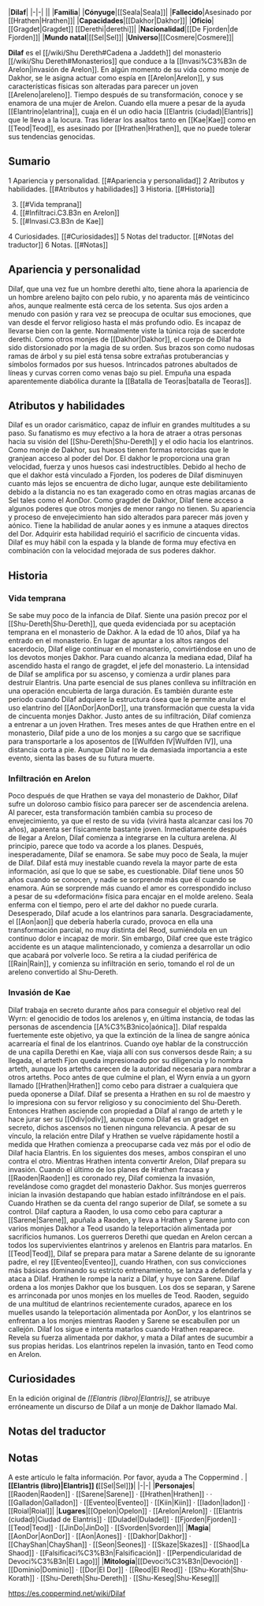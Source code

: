 

|**Dilaf**|
|-|-|
||
|**Familia**|
|**Cónyuge**|[[Seala\|Seala]]|
|**Fallecido**|Asesinado por [[Hrathen\|Hrathen]]|
|**Capacidades**|[[Dakhor\|Dakhor]]|
|**Oficio**|[[Gragdet\|Gragdet]] [[Derethi\|derethi]]|
|**Nacionalidad**|[[De Fjorden\|de Fjorden]]|
|**Mundo natal**|[[Sel\|Sel]]|
|**Universo**|[[Cosmere\|Cosmere]]|

**Dilaf** es el [[/wiki/Shu Dereth#Cadena a Jaddeth]] del monasterio [[/wiki/Shu Dereth#Monasterios]] que conduce a la [[Invasi%C3%B3n de Arelon\|invasión de Arelon]].
En algún momento de su vida como monje de Dakhor, se le asigna actuar como espía en [[Arelon\|Arelon]], y sus características físicas son alteradas para parecer un joven [[Areleno\|areleno]]. Tiempo después de su transformación, conoce y se enamora de una mujer de Arelon. Cuando ella muere a pesar de la ayuda [[Elantrino\|elantrina]], cuaja en él un odio hacia [[Elantris (ciudad)\|Elantris]] que le lleva a la locura. Tras liderar los asaltos tanto en [[Kae\|Kae]] como en [[Teod\|Teod]], es asesinado por [[Hrathen\|Hrathen]], que no puede tolerar sus tendencias genocidas.

## Sumario

1 Apariencia y personalidad. [[#Apariencia y personalidad]] 
2 Atributos y habilidades. [[#Atributos y habilidades]] 
3 Historia. [[#Historia]] 

3. [[#Vida temprana]] 
3. [[#Infiltraci.C3.B3n en Arelon]] 
3. [[#Invasi.C3.B3n de Kae]] 


4 Curiosidades. [[#Curiosidades]] 
5 Notas del traductor. [[#Notas del traductor]] 
6 Notas. [[#Notas]] 


## Apariencia y personalidad
Dilaf, que una vez fue un hombre derethi alto, tiene ahora la apariencia de un hombre areleno bajito con pelo rubio, y no aparenta más de veinticinco años, aunque realmente está cerca de los setenta. Sus ojos arden a menudo con pasión y rara vez se preocupa de ocultar sus emociones, que van desde el fervor religioso hasta el más profundo odio. Es incapaz de llevarse bien con la gente. Normalmente viste la túnica roja de sacerdote derethi.
Como otros monjes de [[Dakhor\|Dakhor]], el cuerpo de Dilaf ha sido distorsionado por la magia de su orden. Sus brazos son como nudosas ramas de árbol y su piel está tensa sobre extrañas protuberancias y símbolos formados por sus huesos. Intrincados patrones abultados de líneas y curvas corren como venas bajo su piel.
Empuña una espada aparentemente diabólica durante la [[Batalla de Teoras\|batalla de Teoras]].

## Atributos y habilidades
Dilaf es un orador carismático, capaz de influir en grandes multitudes a su paso. Su fanatismo es muy efectivo a la hora de atraer a otras personas hacia su visión del [[Shu-Dereth\|Shu-Dereth]] y el odio hacia los elantrinos.
Como monje de Dakhor, sus huesos tienen formas retorcidas que le granjean acceso al poder del Dor. El dakhor le proporciona una gran velocidad, fuerza y unos huesos casi indestructibles. Debido al hecho de que el dakhor está vinculado a Fjorden, los poderes de Dilaf disminuyen cuanto más lejos se encuentra de dicho lugar, aunque este debilitamiento debido a la distancia no es tan exagerado como en otras magias arcanas de Sel tales como el AonDor. Como gragdet de Dakhor, Dilaf tiene acceso a algunos poderes que otros monjes de menor rango no tienen. Su apariencia y proceso de envejecimiento han sido alterados para parecer más joven y aónico. Tiene la habilidad de anular aones y es inmune a ataques directos del Dor. Adquirir esta habilidad requirió el sacrificio de cincuenta vidas.
Dilaf es muy hábil con la espada y la blande de forma muy efectiva en combinación con la velocidad mejorada de sus poderes dakhor.

## Historia
### Vida temprana
Se sabe muy poco de la infancia de Dilaf. Siente una pasión precoz por el [[Shu-Dereth\|Shu-Dereth]], que queda evidenciada por su aceptación temprana en el monasterio de Dakhor. A la edad de 10 años, Dilaf ya ha entrado en el monasterio. En lugar de apuntar a los altos rangos del sacerdocio, Dilaf elige continuar en el monasterio, convirtiéndose en uno de los devotos monjes Dakhor.
Para cuando alcanza la mediana edad, Dilaf ha ascendido hasta el rango de gragdet, el jefe del monasterio. La intensidad de Dilaf se amplifica por su ascenso, y comienza a urdir planes para destruir Elantris. Una parte esencial de sus planes conlleva su infiltración en una operación encubierta de larga duración. Es también durante este periodo cuando Dilaf adquiere la estructura ósea que le permite anular el uso elantrino del [[AonDor\|AonDor]], una transformación que cuesta la vida de cincuenta monjes Dakhor.
Justo antes de su infiltración, Dilaf comienza a entrenar a un joven Hrathen. Tres meses antes de que Hrathen entre en el monasterio, Dilaf pide a uno de los monjes a su cargo que se sacrifique para transportarle a los aposentos de [[Wulfden IV\|Wulfden IV]], una distancia corta a pie. Aunque Dilaf no le da demasiada importancia a este evento, sienta las bases de su futura muerte.

### Infiltración en Arelon
Poco después de que Hrathen se vaya del monasterio de Dakhor, Dilaf sufre un doloroso cambio físico para parecer ser de ascendencia arelena. Al parecer, esta transformación también cambia su proceso de envejecimiento, ya que el resto de su vida (vivirá hasta alcanzar casi los 70 años), aparenta ser físicamente bastante joven. Inmediatamente después de llegar a Arelon, Dilaf comienza a integrarse en la cultura arelena. Al principio, parece que todo va acorde a los planes. Después, inesperadamente, Dilaf se enamora.
Se sabe muy poco de Seala, la mujer de Dilaf. Dilaf está muy inestable cuando revela la mayor parte de esta información, así que lo que se sabe, es cuestionable. Dilaf tiene unos 50 años cuando se conocen, y nadie se sorprende más que él cuando se enamora. Aún se sorprende más cuando el amor es correspondido incluso a pesar de su «deformación» física para encajar en el molde areleno.
Seala enferma con el tiempo, pero el arte del dakhor no puede curarla. Desesperado, Dilaf acude a los elantrinos para sanarla. Desgraciadamente, el [[Aon\|aon]] que debería haberla curado, provoca en ella una transformación parcial, no muy distinta del Reod, sumiéndola en un continuo dolor e incapaz de morir. Sin embargo, Dilaf cree que este trágico accidente es un ataque malintencionado, y comienza a desarrollar un odio que acabará por volverle loco. Se retira a la ciudad periférica de [[Rain\|Rain]], y comienza su infiltración en serio, tomando el rol de un areleno convertido al Shu-Dereth.

### Invasión de Kae
Dilaf trabaja en secreto durante años para conseguir el objetivo real del Wyrn: el genocidio de todos los arelenos y, en última instancia, de todas las personas de ascendencia [[A%C3%B3nico\|aónica]]. Dilaf respalda fuertemente este objetivo, ya que la extinción de la línea de sangre aónica acarrearía el final de los elantrinos. Cuando oye hablar de la construcción de una capilla Derethi en Kae, viaja allí con sus conversos desde Rain; a su llegada, el arteth Fjon queda impresionado por su diligencia y lo nombra arteth, aunque los arteths carecen de la autoridad necesaria para nombrar a otros arteths.
Poco antes de que culmine el plan, el Wyrn envía a un gyorn llamado [[Hrathen\|Hrathen]] como cebo para distraer a cualquiera que pueda oponerse a Dilaf. Dilaf se presenta a Hrathen en su rol de maestro y lo impresiona con su fervor religioso y su conocimiento del Shu-Dereth. Entonces Hrathen asciende con propiedad a Dilaf al rango de arteth y le hace jurar ser su [[Odiv\|odiv]], aunque como Dilaf es un gradget en secreto, dichos ascensos no tienen ninguna relevancia. A pesar de su vínculo, la relación entre Dilaf y Hrathen se vuelve rápidamente hostil a medida que Hrathen comienza a preocuparse cada vez más por el odio de Dilaf hacia Elantris. En los siguientes dos meses, ambos conspiran el uno contra el otro. Mientras Hrathen intenta convertir Arelon, Dilaf prepara su invasión. Cuando el último de los planes de Hrathen fracasa y [[Raoden\|Raoden]] es coronado rey, Dilaf comienza la invasión, revelándose como gragdet del monasterio Dakhor. Sus monjes guerreros inician la invasión destapando que habían estado infiltrándose en el país. Cuando Hrathen se da cuenta del rango superior de Dilaf, se somete a su control.
Dilaf captura a Raoden, lo usa como cebo para capturar a [[Sarene\|Sarene]], apuñala a Raoden, y lleva a Hrathen y Sarene junto con varios monjes Dakhor a Teod usando la teleportación alimentada por sacrificios humanos. Los guerreros Derethi que quedan en Arelon cercan a todos los supervivientes elantrinos y arelenos en Elantris para matarlos. En [[Teod\|Teod]], Dilaf se prepara para matar a Sarene delante de su ignorante padre, el rey [[Eventeo\|Eventeo]], cuando Hrathen, con sus convicciones más básicas dominando su estricto entrenamiento, se lanza a defenderla y ataca a Dilaf. Hrathen le rompe la nariz a Dilaf, y huye con Sarene. Dilaf ordena a los monjes Dakhor que los busquen. Los dos se separan, y Sarene es arrinconada por unos monjes en los muelles de Teod.
Raoden, seguido de una multitud de elantrinos recientemente curados, aparece en los muelles usando la teleportación alimentada por AonDor, y los elantrinos se enfrentan a los monjes mientras Raoden y Sarene se escabullen por un callejón. Dilaf los sigue e intenta matarlos cuando Hrathen reaparece. Revela su fuerza alimentada por dakhor, y mata a Dilaf antes de sucumbir a sus propias heridas.
Los elantrinos repelen la invasión, tanto en Teod como en Arelon.

## Curiosidades
En la edición original de *[[Elantris (libro)\|Elantris]]*, se atribuye erróneamente un discurso de Dilaf a un monje de Dakhor llamado Mal.
## Notas del traductor

## Notas

A este artículo le falta información. Por favor, ayuda a The Coppermind .
|**[[Elantris (libro)\|Elantris]] (**[[Sel\|Sel]]**)**|
|-|-|
|**Personajes**|[[Raoden\|Raoden]] · [[Sarene\|Sarene]] · [[Hrathen\|Hrathen]] ·  · [[Galladon\|Galladon]] · [[Eventeo\|Eventeo]] · [[Kiin\|Kiin]] · [[Iadon\|Iadon]] · [[Roial\|Roial]]|
|**Lugares**|[[Opelon\|Opelon]] · [[Arelon\|Arelon]] · [[Elantris (ciudad)\|Ciudad de Elantris]] · [[Duladel\|Duladel]] · [[Fjorden\|Fjorden]] · [[Teod\|Teod]] · [[JinDo\|JinDo]] · [[Svorden\|Svorden]]|
|**Magia**|[[AonDor\|AonDor]] · [[Aon\|Aones]] · [[Dakhor\|Dakhor]] · [[ChayShan\|ChayShan]] · [[Seon\|Seones]] · [[Skaze\|Skazes]] · [[Shaod\|La Shaod]] · [[Falsificaci%C3%B3n\|Falsificación]] · [[Perpendicularidad de Devoci%C3%B3n\|El Lago]]|
|**Mitología**|[[Devoci%C3%B3n\|Devoción]] · [[Dominio\|Dominio]] · [[Dor\|El Dor]] · [[Reod\|El Reod]] · [[Shu-Korath\|Shu-Korath]] · [[Shu-Dereth\|Shu-Dereth]] · [[Shu-Keseg\|Shu-Keseg]]|



https://es.coppermind.net/wiki/Dilaf